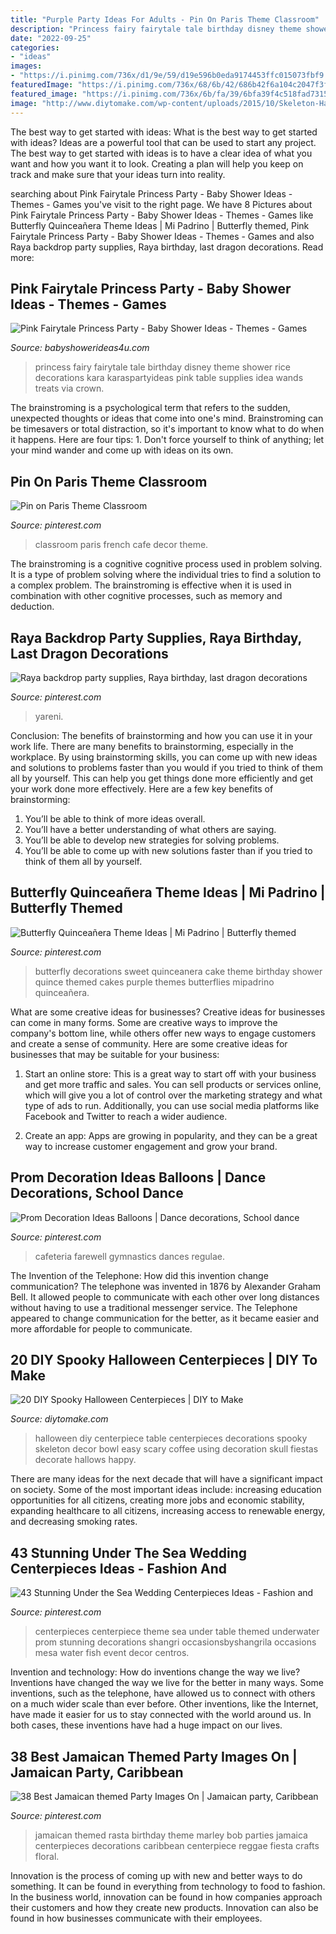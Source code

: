 ```yaml
---
title: "Purple Party Ideas For Adults - Pin On Paris Theme Classroom"
description: "Princess fairy fairytale tale birthday disney theme shower rice decorations kara karaspartyideas pink table supplies idea wands treats via crown"
date: "2022-09-25"
categories:
- "ideas"
images:
- "https://i.pinimg.com/736x/d1/9e/59/d19e596b0eda9174453ffc015073fbf9.jpg"
featuredImage: "https://i.pinimg.com/736x/68/6b/42/686b42f6a104c2047f3f88d81a6bf9ba.jpg"
featured_image: "https://i.pinimg.com/736x/6b/fa/39/6bfa39f4c518fad7315419b877387dc5.jpg"
image: "http://www.diytomake.com/wp-content/uploads/2015/10/Skeleton-Halloween-DIY-Centerpiece.jpg"
---
```



The best way to get started with ideas: What is the best way to get started with ideas?
Ideas are a powerful tool that can be used to start any project. The best way to get started with ideas is to have a clear idea of what you want and how you want it to look. Creating a plan will help you keep on track and make sure that your ideas turn into reality.

	

		
searching about Pink Fairytale Princess Party - Baby Shower Ideas - Themes - Games you've visit to the right page. We have 8 Pictures about Pink Fairytale Princess Party - Baby Shower Ideas - Themes - Games like Butterfly Quinceañera Theme Ideas | Mi Padrino | Butterfly themed, Pink Fairytale Princess Party - Baby Shower Ideas - Themes - Games and also Raya backdrop party supplies, Raya birthday, last dragon decorations. Read more:
		
    
## Pink Fairytale Princess Party - Baby Shower Ideas - Themes - Games

<img loading=lazy src="http://www.babyshowerideas4u.com/wp-content/uploads/2014/01/princess-111.jpg" onerror="this.onerror=null;this.src='https://tse1.mm.bing.net/th?id=OIP.IPOWZ2xvibcrU7dCzx-tngHaLH&amp;pid=15.1';" alt="Pink Fairytale Princess Party - Baby Shower Ideas - Themes - Games">

_Source: babyshowerideas4u.com_

>princess fairy fairytale tale birthday disney theme shower rice decorations kara karaspartyideas pink table supplies idea wands treats via crown. 

	

The brainstroming is a psychological term that refers to the sudden, unexpected thoughts or ideas that come into one's mind. Brainstroming can be timesavers or total distraction, so it's important to know what to do when it happens. Here are four tips: 1. Don't force yourself to think of anything; let your mind wander and come up with ideas on its own. 
    
## Pin On Paris Theme Classroom

<img loading=lazy src="https://i.pinimg.com/736x/a0/10/71/a01071df45623f34097111a9f8528e31.jpg" onerror="this.onerror=null;this.src='https://tse4.mm.bing.net/th?id=OIP.Bnj_TwxZyelC5HsZidpovwHaJ3&amp;pid=15.1';" alt="Pin on Paris Theme Classroom">

_Source: pinterest.com_

>classroom paris french cafe decor theme. 

	

The brainstroming is a cognitive cognitive process used in problem solving. It is a type of problem solving where the individual tries to find a solution to a complex problem. The brainstroming is effective when it is used in combination with other cognitive processes, such as memory and deduction.

    
## Raya Backdrop Party Supplies, Raya Birthday, Last Dragon Decorations

<img loading=lazy src="https://i.pinimg.com/736x/6b/fa/39/6bfa39f4c518fad7315419b877387dc5.jpg" onerror="this.onerror=null;this.src='https://tse3.mm.bing.net/th?id=OIP.Dm2AWRH5nVmhlpWcZv0tEwHaFi&amp;pid=15.1';" alt="Raya backdrop party supplies, Raya birthday, last dragon decorations">

_Source: pinterest.com_

>yareni. 

	

Conclusion: The benefits of brainstorming and how you can use it in your work life.
There are many benefits to brainstorming, especially in the workplace. By using brainstorming skills, you can come up with new ideas and solutions to problems faster than you would if you tried to think of them all by yourself. This can help you get things done more efficiently and get your work done more effectively. Here are a few key benefits of brainstorming:
1. You’ll be able to think of more ideas overall.
2. You’ll have a better understanding of what others are saying.
3. You’ll be able to develop new strategies for solving problems.
4. You’ll be able to come up with new solutions faster than if you tried to think of them all by yourself.

    
## Butterfly Quinceañera Theme Ideas | Mi Padrino | Butterfly Themed

<img loading=lazy src="https://i.pinimg.com/736x/d1/9e/59/d19e596b0eda9174453ffc015073fbf9.jpg" onerror="this.onerror=null;this.src='https://tse3.mm.bing.net/th?id=OIP.QW75qnKAW2kIOt1TLCZi-QHaLH&amp;pid=15.1';" alt="Butterfly Quinceañera Theme Ideas | Mi Padrino | Butterfly themed">

_Source: pinterest.com_

>butterfly decorations sweet quinceanera cake theme birthday shower quince themed cakes purple themes butterflies mipadrino quinceañera. 

	

What are some creative ideas for businesses?
Creative ideas for businesses can come in many forms. Some are creative ways to improve the company's bottom line, while others offer new ways to engage customers and create a sense of community. Here are some creative ideas for businesses that may be suitable for your business:
1. Start an online store: This is a great way to start off with your business and get more traffic and sales. You can sell products or services online, which will give you a lot of control over the marketing strategy and what type of ads to run. Additionally, you can use social media platforms like Facebook and Twitter to reach a wider audience.

2. Create an app: Apps are growing in popularity, and they can be a great way to increase customer engagement and grow your brand.

    
## Prom Decoration Ideas Balloons | Dance Decorations, School Dance

<img loading=lazy src="https://i.pinimg.com/736x/68/6b/42/686b42f6a104c2047f3f88d81a6bf9ba.jpg" onerror="this.onerror=null;this.src='https://tse3.mm.bing.net/th?id=OIP.zyh7sXt_jRXx_KzmSGF0QwHaJ3&amp;pid=15.1';" alt="Prom Decoration Ideas Balloons | Dance decorations, School dance">

_Source: pinterest.com_

>cafeteria farewell gymnastics dances regulae. 

	

The Invention of the Telephone: How did this invention change communication?
The telephone was invented in 1876 by Alexander Graham Bell. It allowed people to communicate with each other over long distances without having to use a traditional messenger service. The Telephone appeared to change communication for the better, as it became easier and more affordable for people to communicate.

    
## 20 DIY Spooky Halloween Centerpieces | DIY To Make

<img loading=lazy src="http://www.diytomake.com/wp-content/uploads/2015/10/Skeleton-Halloween-DIY-Centerpiece.jpg" onerror="this.onerror=null;this.src='https://tse2.mm.bing.net/th?id=OIP.u1SxOnNWrRpvxVSjw3GlfAHaLH&amp;pid=15.1';" alt="20 DIY Spooky Halloween Centerpieces | DIY to Make">

_Source: diytomake.com_

>halloween diy centerpiece table centerpieces decorations spooky skeleton decor bowl easy scary coffee using decoration skull fiestas decorate hallows happy. 

	

There are many ideas for the next decade that will have a significant impact on society. Some of the most important ideas include: increasing education opportunities for all citizens, creating more jobs and economic stability, expanding healthcare to all citizens, increasing access to renewable energy, and decreasing smoking rates.

    
## 43 Stunning Under The Sea Wedding Centerpieces Ideas - Fashion And

<img loading=lazy src="https://i.pinimg.com/736x/a1/b4/98/a1b4983b41f89f8533e3c60db6981001.jpg" onerror="this.onerror=null;this.src='https://tse2.mm.bing.net/th?id=OIP.wSYKptoS0evS7j4ZS7SpHAHaMQ&amp;pid=15.1';" alt="43 Stunning Under the Sea Wedding Centerpieces Ideas - Fashion and">

_Source: pinterest.com_

>centerpieces centerpiece theme sea under table themed underwater prom stunning decorations shangri occasionsbyshangrila occasions mesa water fish event decor centros. 

	

Invention and technology: How do inventions change the way we live?
Inventions have changed the way we live for the better in many ways. Some inventions, such as the telephone, have allowed us to connect with others on a much wider scale than ever before. Other inventions, like the Internet, have made it easier for us to stay connected with the world around us. In both cases, these inventions have had a huge impact on our lives.

    
## 38 Best Jamaican Themed Party Images On | Jamaican Party, Caribbean

<img loading=lazy src="https://i.pinimg.com/736x/49/c3/24/49c324c59c8e00b3a631ba09b8e17408.jpg" onerror="this.onerror=null;this.src='https://tse1.mm.bing.net/th?id=OIP.bFVmTVgaW3AVBntTStsbpQHaLG&amp;pid=15.1';" alt="38 Best Jamaican themed Party Images On | Jamaican party, Caribbean">

_Source: pinterest.com_

>jamaican themed rasta birthday theme marley bob parties jamaica centerpieces decorations caribbean centerpiece reggae fiesta crafts floral. 

	

Innovation is the process of coming up with new and better ways to do something. It can be found in everything from technology to food to fashion. In the business world, innovation can be found in how companies approach their customers and how they create new products. Innovation can also be found in how businesses communicate with their employees.

